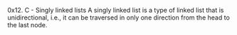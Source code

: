0x12. C - Singly linked lists
A singly linked list is a type of linked list that is unidirectional, i.e., it can be traversed in only one direction from the head to the last node.
